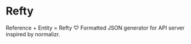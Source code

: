 # Refty

Reference + Entity = Refty ♡
Formatted JSON generator for API server inspired by normalizr.
